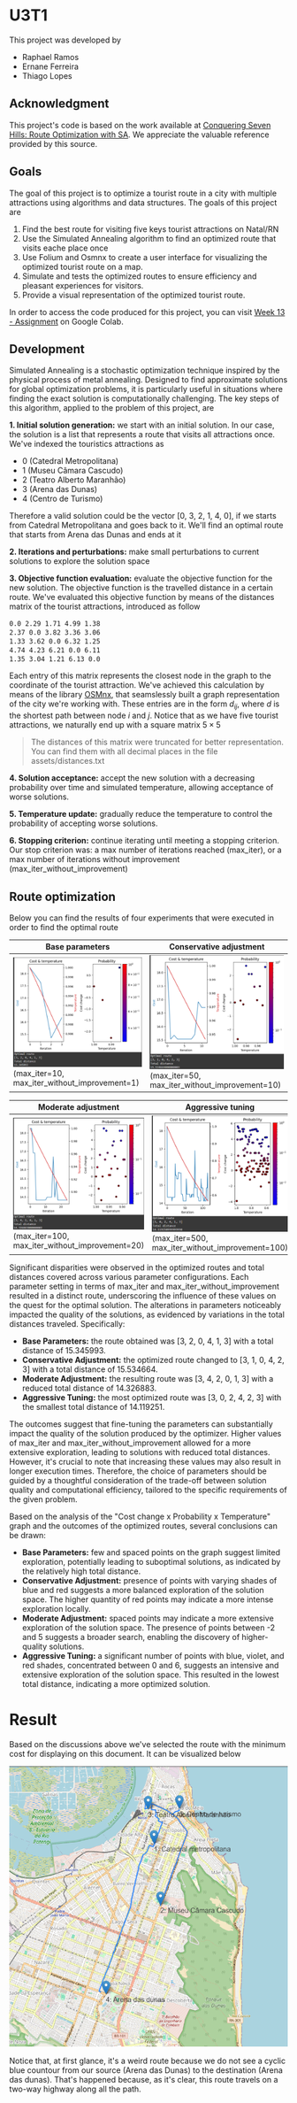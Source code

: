 # U3T1

This project was developed by

- Raphael Ramos
- Ernane Ferreira
- Thiago Lopes

## Acknowledgment

This project's code is based on the work available at [Conquering Seven Hills: Route Optimization with SA](https://omyllymaki.medium.com/conquering-seven-hills-route-optimization-with-sa-d96ace682e2c). We appreciate the valuable reference provided by this source.

## Goals

The goal of this project is to optimize a tourist route in a city with multiple attractions using algorithms and data structures. The goals of this project are

1. Find the best route for visiting five keys tourist attractions on Natal/RN
2. Use the Simulated Annealing algorithm to find an optimized route that visits eache place once
3. Use Folium and Osmnx to create a user interface for visualizing the optimized tourist route on a map.
4. Simulate and tests the optimized routes to ensure efficiency and pleasant experiences for visitors.
5. Provide a visual representation of the optimized tourist route.

In order to access the code produced for this project, you can visit [Week 13 - Assignment](https://colab.research.google.com/drive/15ic0w4d44vR3cYeJKV2gTtpjIrgKUA39?usp=drive_link) on Google Colab.

## Development

Simulated Annealing is a stochastic optimization technique inspired by the physical process of metal annealing. Designed to find approximate solutions for global optimization problems, it is particularly useful in situations where finding the exact solution is computationally challenging. The key steps of this algorithm, applied to the problem of this project, are

**1. Initial solution generation:** we start with an initial solution. In our case, the solution is a list that represents a route that visits all attractions once. We've indexed the touristics attractions as 

- 0 (Catedral Metropolitana)
- 1 (Museu Câmara Cascudo)
- 2 (Teatro Alberto Maranhão)
- 3 (Arena das Dunas)
- 4 (Centro de Turismo)

Therefore a valid solution could be the vector [0, 3, 2, 1, 4, 0], if we starts from Catedral Metropolitana and goes back to it. We'll find an optimal route that starts from Arena das Dunas and ends at it

**2. Iterations and perturbations:** make small perturbations to current solutions to explore the solution space

**3. Objective function evaluation:** evaluate the objective function for the new solution. The objective function is the travelled distance in a certain route. We've evaluated this objective function by means of the distances matrix of the tourist attractions, introduced as follow

```
0.0 2.29 1.71 4.99 1.38
2.37 0.0 3.82 3.36 3.06
1.33 3.62 0.0 6.32 1.25
4.74 4.23 6.21 0.0 6.11
1.35 3.04 1.21 6.13 0.0
```

Each entry of this matrix represents the closest node in the graph to the coordinate of the tourist attraction. We've achieved this calculation by means of the library [OSMnx](https://osmnx.readthedocs.io/en/stable/), that seamslessly built a graph representation of the city we're working with. These entries are in the form $d_{ij}$, where $d$ is the shortest path between node $i$ and $j$. Notice that as we have five tourist attractions, we naturally end up with a square matrix $5 \times 5$

> The distances of this matrix were truncated for better representation. You can find them with all decimal places in the file assets/distances.txt

**4. Solution acceptance:** accept the new solution with a decreasing probability over time and simulated temperature, allowing acceptance of worse solutions.

**5. Temperature update:** gradually reduce the temperature to control the probability of accepting worse solutions.

**6. Stopping criterion:** continue iterating until meeting a stopping criterion. Our stop criterion was: a max number of iterations reached (max_iter), or a max number of iterations without improvement (max_iter_without_improvement)

## Route optimization

Below you can find the results of four experiments that were executed in order to find the optimal route

| Base parameters                             | Conservative adjustment                      |
|---------------------------------------------|-----------------------------------------------|
| ![Base Parameters](assets/base_adjustment/base_parameters_temperature.png)  (max_iter=10, max_iter_without_improvement=1)| ![Conservative Adjustment](assets/conservative_adjustment/conservative_adjustment_temperature.png) (max_iter=50, max_iter_without_improvement=10) |

| Moderate adjustment                           | Aggressive tuning                            |
|-----------------------------------------------|---------------------------------------------|
| ![Moderate Adjustment](assets/moderate_adjustment/moderate_Adjustment_temperature.png) (max_iter=100, max_iter_without_improvement=20) | ![Aggressive Tuning](assets/agressive_tuning/aggressive_tuning_temperature.png) (max_iter=500, max_iter_without_improvement=100) |

Significant disparities were observed in the optimized routes and total distances covered across various parameter configurations. Each parameter setting in terms of max_iter and max_iter_without_improvement resulted in a distinct route, underscoring the influence of these values on the quest for the optimal solution. The alterations in parameters noticeably impacted the quality of the solutions, as evidenced by variations in the total distances traveled. Specifically:

- **Base Parameters:** the route obtained was [3, 2, 0, 4, 1, 3] with a total distance of 15.345993.
- **Conservative Adjustment:** the optimized route changed to [3, 1, 0, 4, 2, 3] with a total distance of 15.534664.
- **Moderate Adjustment:** the resulting route was [3, 4, 2, 0, 1, 3] with a reduced total distance of 14.326883.
- **Aggressive Tuning:** the most optimized route was [3, 0, 2, 4, 2, 3] with the smallest total distance of 14.119251.

The outcomes suggest that fine-tuning the parameters can substantially impact the quality of the solution produced by the optimizer. Higher values of max_iter and max_iter_without_improvement allowed for a more extensive exploration, leading to solutions with reduced total distances. However, it's crucial to note that increasing these values may also result in longer execution times. Therefore, the choice of parameters should be guided by a thoughtful consideration of the trade-off between solution quality and computational efficiency, tailored to the specific requirements of the given problem.

Based on the analysis of the "Cost change x Probability x Temperature" graph and the outcomes of the optimized routes, several conclusions can be drawn:

- **Base Parameters:** few and spaced points on the graph suggest limited exploration, potentially leading to suboptimal solutions, as indicated by the relatively high total distance.
- **Conservative Adjustment:** presence of points with varying shades of blue and red suggests a more balanced exploration of the solution space. The higher quantity of red points may indicate a more intense exploration locally.
- **Moderate Adjustment:** spaced points may indicate a more extensive exploration of the solution space. The presence of points between -2 and 5 suggests a broader search, enabling the discovery of higher-quality solutions.
- **Aggressive Tuning:** a significant number of points with blue, violet, and red shades, concentrated between 0 and 6, suggests an intensive and extensive exploration of the solution space. This resulted in the lowest total distance, indicating a more optimized solution.

# Result

Based on the discussions above we've selected the route with the minimum cost for displaying on this document. It can be visualized below

<img src="assets/route.png" alt="Selected Route" width="600"/>

Notice that, at first glance, it's a weird route because we do not see a cyclic blue countour from our source (Arena das Dunas) to the destination (Arena das dunas). That's happened because, as it's clear, this route travels on a two-way highway along all the path.


